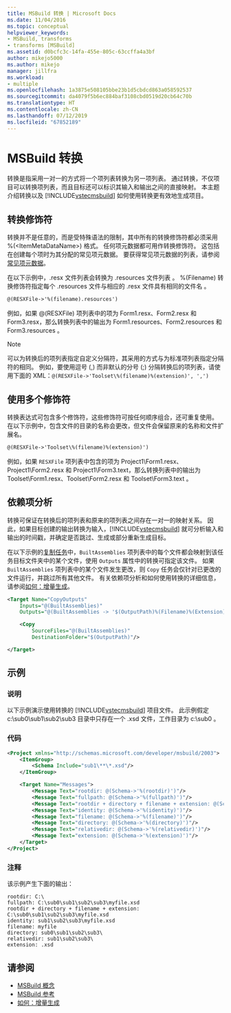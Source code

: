 ```yaml
---
title: MSBuild 转换 | Microsoft Docs
ms.date: 11/04/2016
ms.topic: conceptual
helpviewer_keywords:
- MSBuild, transforms
- transforms [MSBuild]
ms.assetid: d0bcfc3c-14fa-455e-805c-63ccffa4a3bf
author: mikejo5000
ms.author: mikejo
manager: jillfra
ms.workload:
- multiple
ms.openlocfilehash: 1a3875e508105bbe23b1d5cbdcd863a058592537
ms.sourcegitcommit: da4079f5b6ec884baf3108cbd0519d20cb64c70b
ms.translationtype: HT
ms.contentlocale: zh-CN
ms.lasthandoff: 07/12/2019
ms.locfileid: "67852189"
---
```

# <a name="msbuild-transforms"></a>MSBuild 转换
转换是指采用一对一的方式将一个项列表转换为另一项列表。 通过转换，不仅项目可以转换项列表，而且目标还可以标识其输入和输出之间的直接映射。 本主题介绍转换以及 [!INCLUDE[vstecmsbuild](../extensibility/internals/includes/vstecmsbuild_md.md)] 如何使用转换更有效地生成项目。

## <a name="transform-modifiers"></a>转换修饰符
转换并不是任意的，而是受特殊语法的限制，其中所有的转换修饰符都必须采用 %(\<ItemMetaDataName>) 格式。 任何项元数据都可用作转换修饰符。 这包括在创建每个项时为其分配的常见项元数据。 要获得常见项元数据的列表，请参阅[常见项元数据](../msbuild/msbuild-well-known-item-metadata.md)。

在以下示例中，.resx 文件列表会转换为 .resources 文件列表   。 %(Filename) 转换修饰符指定每个 .resources 文件与相应的 .resx 文件具有相同的文件名   。

```xml
@(RESXFile->'%(filename).resources')
```

例如，如果 @(RESXFile) 项列表中的项为 Form1.resx、Form2.resx 和 Form3.resx，那么转换列表中的输出为 Form1.resources、Form2.resources 和 Form3.resources       。

> [!NOTE]
> 可以为转换后的项列表指定自定义分隔符，其采用的方式与为标准项列表指定分隔符的相同。 例如，要使用逗号 (,) 而非默认的分号 (;) 分隔转换后的项列表，请使用下面的 XML：`@(RESXFile->'Toolset\%(filename)%(extension)', ',')`

## <a name="use-multiple-modifiers"></a>使用多个修饰符
 转换表达式可包含多个修饰符，这些修饰符可按任何顺序组合，还可重复使用。 在以下示例中，包含文件的目录的名称会更改，但文件会保留原来的名称和文件扩展名。

```xml
@(RESXFile->'Toolset\%(filename)%(extension)')
```

 例如，如果 `RESXFile` 项列表中包含的项为 Project1\Form1.resx、Project1\Form2.resx 和 Project1\Form3.text，那么转换列表中的输出为 Toolset\Form1.resx、Toolset\Form2.resx 和 Toolset\Form3.text       。

## <a name="dependency-analysis"></a>依赖项分析
 转换可保证在转换后的项列表和原来的项列表之间存在一对一的映射关系。 因此，如果目标创建的输出转换为输入，[!INCLUDE[vstecmsbuild](../extensibility/internals/includes/vstecmsbuild_md.md)] 就可分析输入和输出的时间戳，并确定是否跳过、生成或部分重新生成目标。

 在以下示例的[复制任务](../msbuild/copy-task.md)中，`BuiltAssemblies` 项列表中的每个文件都会映射到该任务目标文件夹中的某个文件，使用 `Outputs` 属性中的转换可指定该文件。 如果 `BuiltAssemblies` 项列表中的某个文件发生更改，则 `Copy` 任务会仅针对已更改的文件运行，并跳过所有其他文件。 有关依赖项分析和如何使用转换的详细信息，请参阅[如何：增量生成](../msbuild/how-to-build-incrementally.md)。

```xml
<Target Name="CopyOutputs"
    Inputs="@(BuiltAssemblies)"
    Outputs="@(BuiltAssemblies -> '$(OutputPath)%(Filename)%(Extension)')">

    <Copy
        SourceFiles="@(BuiltAssemblies)"
        DestinationFolder="$(OutputPath)"/>

</Target>
```

## <a name="example"></a>示例

### <a name="description"></a>说明
 以下示例演示使用转换的 [!INCLUDE[vstecmsbuild](../extensibility/internals/includes/vstecmsbuild_md.md)] 项目文件。 此示例假定 c:\sub0\sub1\sub2\sub3  目录中只存在一个 .xsd  文件，工作目录为 c:\sub0  。

### <a name="code"></a>代码

```xml
<Project xmlns="http://schemas.microsoft.com/developer/msbuild/2003">
    <ItemGroup>
        <Schema Include="sub1\**\*.xsd"/>
    </ItemGroup>

    <Target Name="Messages">
        <Message Text="rootdir: @(Schema->'%(rootdir)')"/>
        <Message Text="fullpath: @(Schema->'%(fullpath)')"/>
        <Message Text="rootdir + directory + filename + extension: @(Schema->'%(rootdir)%(directory)%(filename)%(extension)')"/>
        <Message Text="identity: @(Schema->'%(identity)')"/>
        <Message Text="filename: @(Schema->'%(filename)')"/>
        <Message Text="directory: @(Schema->'%(directory)')"/>
        <Message Text="relativedir: @(Schema->'%(relativedir)')"/>
        <Message Text="extension: @(Schema->'%(extension)')"/>
    </Target>
</Project>
```

### <a name="comments"></a>注释
 该示例产生下面的输出：

```
rootdir: C:\
fullpath: C:\sub0\sub1\sub2\sub3\myfile.xsd
rootdir + directory + filename + extension: C:\sub0\sub1\sub2\sub3\myfile.xsd
identity: sub1\sub2\sub3\myfile.xsd
filename: myfile
directory: sub0\sub1\sub2\sub3\
relativedir: sub1\sub2\sub3\
extension: .xsd
```

## <a name="see-also"></a>请参阅
- [MSBuild 概念](../msbuild/msbuild-concepts.md)
- [MSBuild 参考](../msbuild/msbuild-reference.md)
- [如何：增量生成](../msbuild/how-to-build-incrementally.md)
